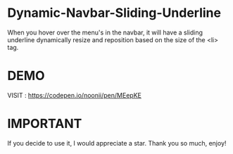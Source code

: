 # Dynamic-Navbar-Sliding-Underline
  
  When you hover over the menu's in the navbar, it will have a sliding underline dynamically resize and reposition based on the size of the &lt;li> tag.
  
# DEMO

VISIT : https://codepen.io/noonii/pen/MEepKE
  
# IMPORTANT

If you decide to use it, I would appreciate a star. Thank you so much, enjoy!
